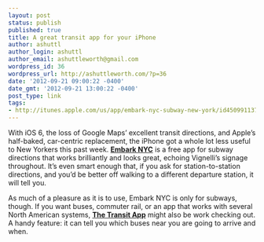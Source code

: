 ```yaml
---
layout: post
status: publish
published: true
title: A great transit app for your iPhone
author: ashuttl
author_login: ashuttl
author_email: ashuttleworth@gmail.com
wordpress_id: 36
wordpress_url: http://ashuttleworth.com/?p=36
date: '2012-09-21 09:00:22 -0400'
date_gmt: '2012-09-21 13:00:22 -0400'
post_type: link
tags:
- http://itunes.apple.com/us/app/embark-nyc-subway-new-york/id450991137?mt=8
---
```

With iOS 6, the loss of Google Maps’ excellent transit directions, and Apple’s half-baked, car-centric replacement, the iPhone got a whole lot less useful to New Yorkers this past week. **[Embark NYC](http://itunes.apple.com/us/app/embark-nyc-subway-new-york/id450991137?mt=8)** is a free app for subway directions that works brilliantly and looks great, echoing Vignelli’s signage throughout. It’s even smart enough that, if you ask for station-to-station directions, and you’d be better off walking to a different departure station, it will tell you.

As much of a pleasure as it is to use, Embark NYC is only for subways, though. If you want buses, commuter rail, or an app that works with several North American systems, **[The Transit App](http://itunes.apple.com/us/app/the-transit-app/id498151501?mt=8)** might also be work checking out. A handy feature: it can tell you which buses near you are going to arrive and when.

